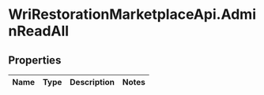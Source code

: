# WriRestorationMarketplaceApi.AdminReadAll

## Properties
Name | Type | Description | Notes
------------ | ------------- | ------------- | -------------


